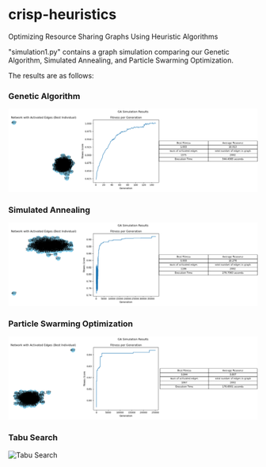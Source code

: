 # crisp-heuristics
Optimizing Resource Sharing Graphs Using Heuristic Algorithms

"simulation1.py" contains a graph simulation comparing our Genetic Algorithm, Simulated Annealing, and Particle Swarming Optimization. 

The results are as follows:

### **Genetic Algorithm** ###
![### **Genetic Algorithm** ### ](results/GA_sim1.png)

### **Simulated Annealing** ###
![**Simulated Annealing**](results/SA_sim1.png)

### **Particle Swarming Optimization** ###
![**Particle Swarming Optimization**](results/PSO_sim1.png)

### **Tabu Search** ###
![**Tabu Search**](results/TS_sim1.png)
